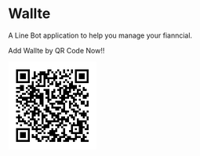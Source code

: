 # Wallte

A Line Bot application to help you manage your fianncial.

Add Wallte by QR Code Now!!

![Wallte QR Code](/README/qI5Ujdy9n1.png?raw=true "QR")
